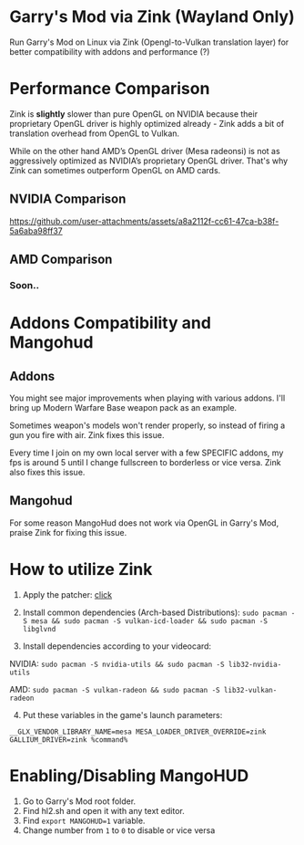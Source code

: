 # Garry's Mod via Zink (Wayland Only)
Run Garry's Mod on Linux via Zink (Opengl-to-Vulkan translation layer) for better compatibility with addons and performance (?)

# Performance Comparison
Zink is **slightly** slower than pure OpenGL on NVIDIA because their proprietary OpenGL driver is highly optimized already - Zink adds a bit of translation overhead from OpenGL to Vulkan.

While on the other hand AMD’s OpenGL driver (Mesa radeonsi) is not as aggressively optimized as NVIDIA’s proprietary OpenGL driver. That's why Zink can sometimes outperform OpenGL on AMD cards.

## NVIDIA Comparison
https://github.com/user-attachments/assets/a8a2112f-cc61-47ca-b38f-5a6aba98ff37

## AMD Comparison
### Soon..

# Addons Compatibility and Mangohud
## Addons
You might see major improvements when playing with various addons. I'll bring up Modern Warfare Base weapon pack as an example.

Sometimes weapon's models won't render properly, so instead of firing a gun you fire with air. Zink fixes this issue.

Every time I join on my own local server with a few SPECIFIC addons, my fps is around 5 until I change fullscreen to borderless or vice versa. Zink also fixes this issue. 
## Mangohud
For some reason MangoHud does not work via OpenGL in Garry's Mod, praise Zink for fixing this issue.
# How to utilize Zink
1. Apply the patcher: [click](https://github.com/wayzaction/gmod-linux-fix)

2. Install common dependencies (Arch-based Distributions):
`sudo pacman -S mesa && sudo pacman -S vulkan-icd-loader && sudo pacman -S libglvnd`

3. Install dependencies according to your videocard:

NVIDIA: `sudo pacman -S nvidia-utils && sudo pacman -S lib32-nvidia-utils`

AMD: `sudo pacman -S vulkan-radeon && sudo pacman -S lib32-vulkan-radeon`

4. Put these variables in the game's launch parameters:

`__GLX_VENDOR_LIBRARY_NAME=mesa MESA_LOADER_DRIVER_OVERRIDE=zink GALLIUM_DRIVER=zink %command% `

# Enabling/Disabling MangoHUD
1. Go to Garry's Mod root folder.
2. Find hl2.sh and open it with any text editor.
3. Find `export MANGOHUD=1` variable.
4. Change number from `1` to `0` to disable or vice versa
